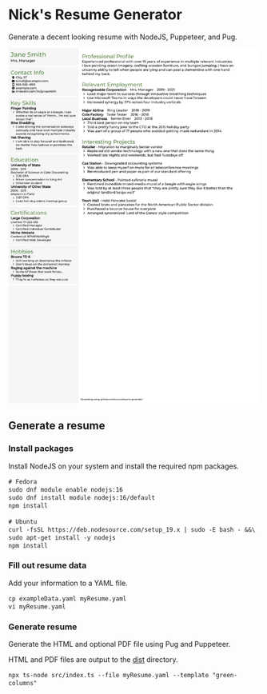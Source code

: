 # Nick's Resume Generator

Generate a decent looking resume with NodeJS, Puppeteer, and Pug.

![](exampleResume.png?raw=true)

## Generate a resume

### Install packages

Install NodeJS on your system and install the required npm packages.

```shell
# Fedora
sudo dnf module enable nodejs:16
sudo dnf install module nodejs:16/default
npm install

# Ubuntu
curl -fsSL https://deb.nodesource.com/setup_19.x | sudo -E bash - &&\
sudo apt-get install -y nodejs
npm install
```

### Fill out resume data

Add your information to a YAML file.

```shell
cp exampleData.yaml myResume.yaml
vi myResume.yaml
```

### Generate resume

Generate the HTML and optional PDF file using Pug and Puppeteer. 

HTML and PDF files are output to the [dist](dist) directory.

```shell
npx ts-node src/index.ts --file myResume.yaml --template "green-columns"
```